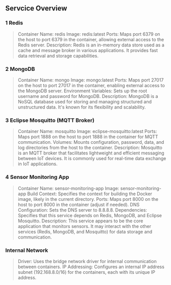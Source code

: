 ## Servcice Overview

### 1 Redis
>Container Name: redis
Image: redis:latest
>Ports: Maps port 6379 on the host to port 6379 in the container, allowing external access to the Redis server.
Description: Redis is an in-memory data store used as a cache and message broker in various applications. It provides fast data retrieval and storage capabilities.
### 2 MongoDB
>Container Name: mongo
Image: mongo:latest
>Ports: Maps port 27017 on the host to port 27017 in the container, enabling external access to the MongoDB server.
Environment Variables: Sets up the root username and password for MongoDB.
>Description: MongoDB is a NoSQL database used for storing and managing structured and unstructured data. It's known for its flexibility and scalability.
### 3 Eclipse Mosquitto (MQTT Broker)
>Container Name: mosquitto
Image: eclipse-mosquitto:latest
>Ports: Maps port 1888 on the host to port 1888 in the container for MQTT communication.
Volumes: Mounts configuration, password, data, and log directories from the host to the container.
>Description: Mosquitto is an MQTT broker that facilitates lightweight and efficient messaging between IoT devices. It is commonly used for real-time data exchange in IoT applications.
### 4 Sensor Monitoring App
>Container Name: sensor-monitoring-app
Image: sensor-monitoring-app
>Build Context: Specifies the context for building the Docker image, likely in the current directory.
Ports: Maps port 8000 on the host to port 8000 in the container (adjust if needed).
>DNS Configuration: Sets the DNS server to 8.8.8.8.
Dependencies: Specifies that this service depends on Redis, MongoDB, and Eclipse Mosquitto.
>Description: This service appears to be the core application that monitors sensors. It may interact with the other services (Redis, MongoDB, and Mosquitto) for data storage and communication.
### Internal Network
>Driver: Uses the bridge network driver for internal communication between containers.
IP Addressing: Configures an internal IP address subnet (192.168.8.0/16) for the containers, each with its unique IP address.
